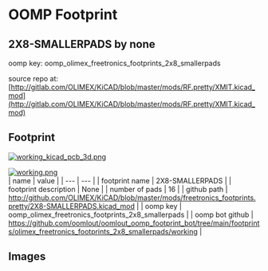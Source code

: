 # OOMP Footprint  
## 2X8-SMALLERPADS  by none  
  
oomp key: oomp_olimex_freetronics_footprints_2x8_smallerpads  
  
source repo at: [http://gitlab.com/OLIMEX/KiCAD/blob/master/mods/RF.pretty/XMIT.kicad_mod](http://gitlab.com/OLIMEX/KiCAD/blob/master/mods/RF.pretty/XMIT.kicad_mod)  
## Footprint  
  
[![working_kicad_pcb_3d.png](working_kicad_pcb_3d_600.png)](working_kicad_pcb_3d.png)  
  
[![working.png](working_600.png)](working.png)  
| name | value | 
| --- | --- | 
| footprint name | 2X8-SMALLERPADS | 
| footprint description | None | 
| number of pads | 16 | 
| github path | http://github.com/OLIMEX/KiCAD/blob/master/mods/freetronics_footprints.pretty/2X8-SMALLERPADS.kicad_mod | 
| oomp key | oomp_olimex_freetronics_footprints_2x8_smallerpads | 
| oomp bot github | https://github.com/oomlout/oomlout_oomp_footprint_bot/tree/main/footprints/olimex_freetronics_footprints_2x8_smallerpads/working | 
## Images  

